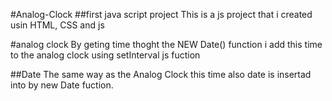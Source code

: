 #Analog-Clock
##first java script project
  This is a js project that i created usin HTML, CSS and js

#analog clock
By geting time thoght the NEW Date() function i add this time to the analog clock using setInterval js fuction

##Date
The same way as the Analog Clock this time also date is insertad into by new Date fuction.
